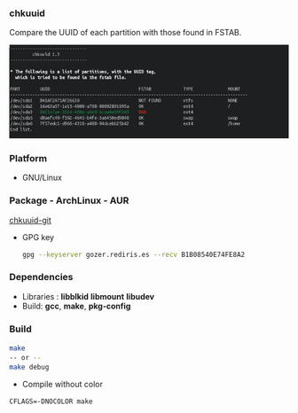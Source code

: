 ### chkuuid ###

Compare the UUID of each partition with those found in FSTAB.


<img src="https://github.com/daltomi/chkuuid/raw/master/screenshot/scr0.png"/>

### Platform
* GNU/Linux

### Package - ArchLinux - AUR
[chkuuid-git](https://aur.archlinux.org/packages/chkuuid-git/)

  * GPG key
	```bash
	gpg --keyserver gozer.rediris.es --recv B1B08540E74FE8A2
	```

### Dependencies
* Libraries : **libblkid** **libmount**  **libudev**
* Build:  **gcc**, **make**, **pkg-config**


### Build
```bash
make
-- or --
make debug
```

- Compile without color

```
CFLAGS=-DNOCOLOR make

```
